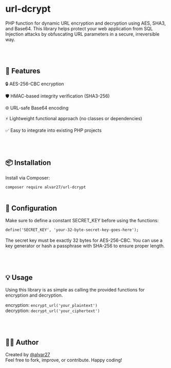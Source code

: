 # url-dcrypt
PHP function for dynamic URL encryption and decryption using AES, SHA3, and Base64.
This library helps protect your web application from SQL Injection attacks by obfuscating URL parameters in a secure, irreversible way.

<br>
<br>

## 📁 Features

🔒 AES-256-CBC encryption

🛡️ HMAC-based integrity verification (SHA3-256)

🌐 URL-safe Base64 encoding

⚡ Lightweight functional approach (no classes or dependencies)

✅ Easy to integrate into existing PHP projects

<br>
<br>

## 📦 Installation
Install via Composer:

```composer require alvar27/url-dcrypt```
<br>
<br>

## 🔑 Configuration
Make sure to define a constant SECRET_KEY before using the functions:

```define('SECRET_KEY', 'your-32-byte-secret-key-goes-here');```
<br>
<br>
The secret key must be exactly 32 bytes for AES-256-CBC. You can use a key generator or hash a passphrase with SHA-256 to ensure proper length.

<br>
<br>

## 💡 Usage
Using this library is as simple as calling the provided functions for encryption and decryption.

encryption:
```encrypt_url('your_plaintext')```
<br>
decryption:
```decrypt_url('your_ciphertext')```


<br>
<br>

## 👨‍💻 Author
Created by [@alvar27](https://github.com/alvar27)
<br>
Feel free to fork, improve, or contribute. Happy coding!
